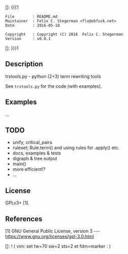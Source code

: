 []: {{{1

    File        : README.md
    Maintainer  : Felix C. Stegerman <flx@obfusk.net>
    Date        : 2016-05-18

    Copyright   : Copyright (C) 2016  Felix C. Stegerman
    Version     : v0.0.1

[]: }}}1

<!-- badge? -->

## Description

trstools.py - python (2+3) term rewriting tools

See `trstools.py` for the code (with examples).

## Examples

...

## TODO

* unify, critical_pairs
* ruleset; Rule.term() and using rules for .apply() etc.
* docs, examples & tests
* digraph & tree output
* main()
* more efficient!?
* ...

## License

GPLv3+ [1].

## References

[1] GNU General Public License, version 3
--- https://www.gnu.org/licenses/gpl-3.0.html

[]: ! ( vim: set tw=70 sw=2 sts=2 et fdm=marker : )
